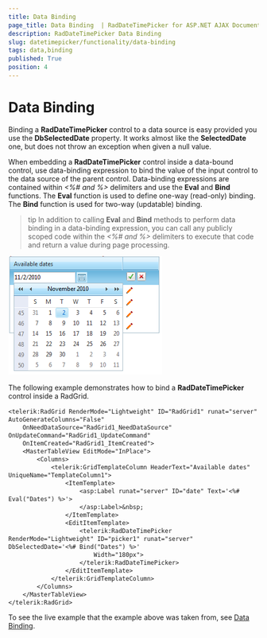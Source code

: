 ```yaml
---
title: Data Binding 
page_title: Data Binding  | RadDateTimePicker for ASP.NET AJAX Documentation
description: RadDateTimePicker Data Binding 
slug: datetimepicker/functionality/data-binding
tags: data,binding
published: True
position: 4
---
```


# Data Binding 



Binding a **RadDateTimePicker** control to a data source is easy provided you use the **DbSelectedDate** property. It works almost like the **SelectedDate** one, but does not throw an exception when given a null value.

When embedding a **RadDateTimePicker** control inside a data-bound control, use data-binding expression to bind the value of the input control to the data source of the parent control. Data-binding expressions are contained within *<%# and %>* delimiters and use the **Eval** and **Bind** functions. The **Eval** function is used to define one-way (read-only) binding. The **Bind** function is used for two-way (updatable) binding.

>tip 
In addition to calling **Eval** and **Bind** methods to perform data binding in a data-binding expression, you can call any publicly scoped code within the *<%# and %>* delimiters to execute that code and return a value during page processing.
>

![Data-binding the picker control](images/calendar_databound.png)

The following example demonstrates how to bind a **RadDateTimePicker** control inside a RadGrid.

````ASPNET
<telerik:RadGrid RenderMode="Lightweight" ID="RadGrid1" runat="server" AutoGenerateColumns="False"
    OnNeedDataSource="RadGrid1_NeedDataSource" OnUpdateCommand="RadGrid1_UpdateCommand"
    OnItemCreated="RadGrid1_ItemCreated">
    <MasterTableView EditMode="InPlace">
        <Columns>
            <telerik:GridTemplateColumn HeaderText="Available dates" UniqueName="TemplateColumn1">
                <ItemTemplate>
                    <asp:Label runat="server" ID="date" Text='<%# Eval("Dates") %>'>
                    </asp:Label>&nbsp;
                </ItemTemplate>
                <EditItemTemplate>
                    <telerik:RadDateTimePicker RenderMode="Lightweight" ID="picker1" runat="server" DbSelectedDate='<%# Bind("Dates") %>'
                        Width="180px">
                    </telerik:RadDateTimePicker>
                </EditItemTemplate>
            </telerik:GridTemplateColumn>
        </Columns>
    </MasterTableView>
</telerik:RadGrid>
````



To see the live example that the example above was taken from, see [Data Binding](http://demos.telerik.com/aspnet-ajax/datetimepicker/functionality/data-binding/defaultcs.aspx).


